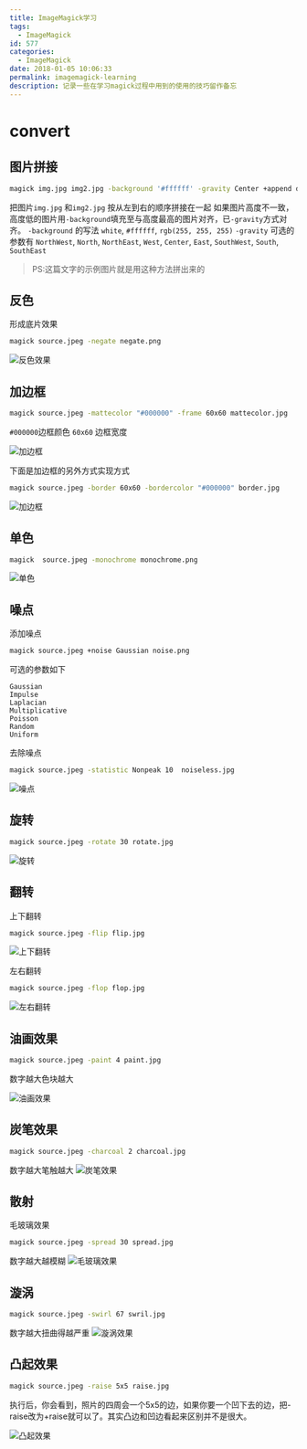 ```yaml
---
title: ImageMagick学习
tags:
  - ImageMagick
id: 577
categories:
  - ImageMagick
date: 2018-01-05 10:06:33
permalink: imagemagick-learning
description: 记录一些在学习magick过程中用到的使用的技巧留作备忘
---
```


# convert

## 图片拼接

```bash
magick img.jpg img2.jpg -background '#ffffff' -gravity Center +append dest.jpg
```

把图片`img.jpg` 和`img2.jpg` 按从左到右的顺序拼接在一起
如果图片高度不一致，高度低的图片用`-background`填充至与高度最高的图片对齐，已`-gravity`方式对齐。
`-background` 的写法 `white`, `#ffffff`, `rgb(255, 255, 255)`
`-gravity` 可选的参数有 `NorthWest`, `North`, `NorthEast`, `West`, `Center`, `East`, `SouthWest`, `South`, `SouthEast`

>PS:这篇文字的示例图片就是用这种方法拼出来的

## 反色
形成底片效果

```bash
magick source.jpeg -negate negate.png
```
![反色效果](http://sanyecao.qiniudn.com/assets/images/articles/imagemagick/negate.jpg?v4)

## 加边框

```bash
magick source.jpeg -mattecolor "#000000" -frame 60x60 mattecolor.jpg
```

`#000000`边框颜色 `60x60` 边框宽度

![加边框](http://sanyecao.qiniudn.com/assets/images/articles/imagemagick/mattecolor.jpg?v4)

下面是加边框的另外方式实现方式

```bash
magick source.jpeg -border 60x60 -bordercolor "#000000" border.jpg
```

![加边框](http://sanyecao.qiniudn.com/assets/images/articles/imagemagick/border.jpg?v4)


## 单色

```bash
magick  source.jpeg -monochrome monochrome.png
```

![单色](http://sanyecao.qiniudn.com/assets/images/articles/imagemagick/monochrome.jpg?v4)


## 噪点
添加噪点

```bash
magick source.jpeg +noise Gaussian noise.png
```
可选的参数如下
```
Gaussian
Impulse
Laplacian
Multiplicative
Poisson
Random
Uniform
```
去除噪点
```bash
magick source.jpeg -statistic Nonpeak 10  noiseless.jpg
```

![噪点](http://sanyecao.qiniudn.com/assets/images/articles/imagemagick/noise.jpg?v4)


## 旋转

```bash
magick source.jpeg -rotate 30 rotate.jpg
```

![旋转](http://sanyecao.qiniudn.com/assets/images/articles/imagemagick/rotate.jpg?v4)

## 翻转

上下翻转

```bash
magick source.jpeg -flip flip.jpg
```

![上下翻转](http://sanyecao.qiniudn.com/assets/images/articles/imagemagick/flip.jpg?v4)

左右翻转

```bash
magick source.jpeg -flop flop.jpg
```

![左右翻转](http://sanyecao.qiniudn.com/assets/images/articles/imagemagick/flop.jpg?v4)

## 油画效果

```bash
magick source.jpeg -paint 4 paint.jpg
```

数字越大色块越大

![油画效果](http://sanyecao.qiniudn.com/assets/images/articles/imagemagick/paint.jpg?v4)


## 炭笔效果

```bash
magick source.jpeg -charcoal 2 charcoal.jpg
```

数字越大笔触越大
![炭笔效果](http://sanyecao.qiniudn.com/assets/images/articles/imagemagick/charcoal.jpg?v4)


## 散射
毛玻璃效果

```bash
magick source.jpeg -spread 30 spread.jpg
```

数字越大越模糊
![毛玻璃效果](http://sanyecao.qiniudn.com/assets/images/articles/imagemagick/spread.jpg?v4)


## 漩涡

```bash
magick source.jpeg -swirl 67 swril.jpg
```
数字越大扭曲得越严重
![漩涡效果](http://sanyecao.qiniudn.com/assets/images/articles/imagemagick/swril.jpg?v4)


## 凸起效果

```bash
magick source.jpeg -raise 5x5 raise.jpg
```
执行后，你会看到，照片的四周会一个5x5的边，如果你要一个凹下去的边，把-raise改为+raise就可以了。其实凸边和凹边看起来区别并不是很大。

![凸起效果](http://sanyecao.qiniudn.com/assets/images/articles/imagemagick/raise.jpg?v4)

